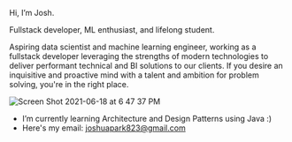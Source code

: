 Hi, I’m Josh.

Fullstack developer, ML enthusiast, and lifelong student.

Aspiring data scientist and machine learning engineer, working as a fullstack developer leveraging the strengths of 
modern technologies to deliver performant technical and BI solutions to our clients.
If you desire an inquisitive and proactive mind with a talent and ambition for problem solving, you're in the right place.

![Screen Shot 2021-06-18 at 6 47 37 PM](https://user-images.githubusercontent.com/34934629/122622752-b9a8fa00-d067-11eb-9bbe-9302a631284f.png)


- I’m currently learning Architecture and Design Patterns using Java :)
- Here's my email: joshuapark823@gmail.com
